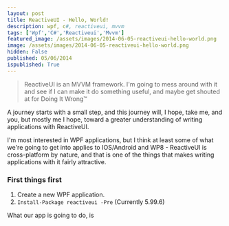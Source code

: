 ```yaml
---
layout: post
title: ReactiveUI - Hello, World!
description: wpf, c#, reactiveui, mvvm
tags: ['Wpf','C#','Reactiveui','Mvvm']
featured_image: /assets/images/2014-06-05-reactiveui-hello-world.png
image: /assets/images/2014-06-05-reactiveui-hello-world.png
hidden: False
published: 05/06/2014
ispublished: True
---
```

> ReactiveUI is an MVVM framework. I'm going to mess around with it and see if I
can make it do something useful, and maybe get shouted at for Doing It Wrong&#8482;

A journey starts with a small step, and this journey will, I hope, take me, and you,
but mostly me I hope, toward a greater understanding of writing applications with ReactiveUI.

I'm most interested in WPF applications, but I think at least some of what we're
going to get into applies to IOS/Android and WP8 - ReactiveUI is cross-platform
by nature, and that is one of the things that makes writing applications with it
fairly attractive.

### First things first

1. Create a new WPF application.
2. ```Install-Package reactiveui -Pre``` (Currently 5.99.6)

What our app is going to do, is 
